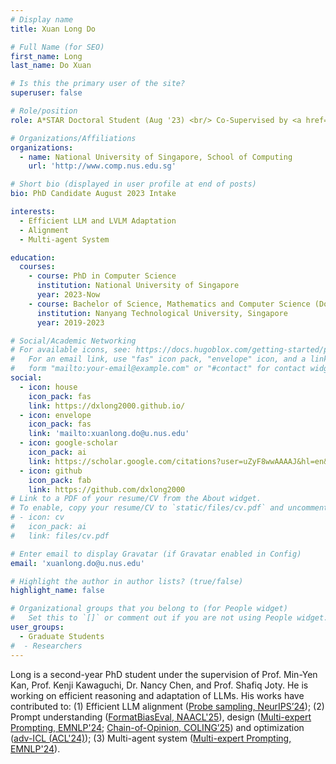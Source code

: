 ```yaml
---
# Display name
title: Xuan Long Do

# Full Name (for SEO)
first_name: Long 
last_name: Do Xuan

# Is this the primary user of the site?
superuser: false

# Role/position
role: A*STAR Doctoral Student (Aug '23) <br/> Co-Supervised by <a href="https://ml.comp.nus.edu.sg/kawaguchi">Kenji Kawaguchi</a>

# Organizations/Affiliations
organizations:
  - name: National University of Singapore, School of Computing
    url: 'http://www.comp.nus.edu.sg'

# Short bio (displayed in user profile at end of posts)
bio: PhD Candidate August 2023 Intake

interests:
  - Efficient LLM and LVLM Adaptation
  - Alignment
  - Multi-agent System

education:
  courses:
    - course: PhD in Computer Science
      institution: National University of Singapore
      year: 2023-Now
    - course: Bachelor of Science, Mathematics and Computer Science (Double major)
      institution: Nanyang Technological University, Singapore
      year: 2019-2023

# Social/Academic Networking
# For available icons, see: https://docs.hugoblox.com/getting-started/page-builder/#icons
#   For an email link, use "fas" icon pack, "envelope" icon, and a link in the
#   form "mailto:your-email@example.com" or "#contact" for contact widget.
social:
  - icon: house
    icon_pack: fas
    link: https://dxlong2000.github.io/
  - icon: envelope
    icon_pack: fas
    link: 'mailto:xuanlong.do@u.nus.edu'
  - icon: google-scholar
    icon_pack: ai
    link: https://scholar.google.com/citations?user=uZyF8wwAAAAJ&hl=en&oi=ao
  - icon: github
    icon_pack: fab
    link: https://github.com/dxlong2000
# Link to a PDF of your resume/CV from the About widget.
# To enable, copy your resume/CV to `static/files/cv.pdf` and uncomment the lines below.
# - icon: cv
#   icon_pack: ai
#   link: files/cv.pdf

# Enter email to display Gravatar (if Gravatar enabled in Config)
email: 'xuanlong.do@u.nus.edu'

# Highlight the author in author lists? (true/false)
highlight_name: false

# Organizational groups that you belong to (for People widget)
#   Set this to `[]` or comment out if you are not using People widget.
user_groups:
  - Graduate Students
#  - Researchers
---
```


Long is a second-year PhD student under the supervision of Prof. Min-Yen Kan, Prof. Kenji Kawaguchi, Dr. Nancy Chen, and Prof. Shafiq Joty. He is working on efficient reasoning and adaptation of LLMs. His works have contributed to: (1) Efficient LLM alignment ([Probe sampling, NeurIPS’24](https://arxiv.org/pdf/2403.01251)); (2) Prompt understanding ([FormatBiasEval, NAACL'25](https://arxiv.org/pdf/2408.08656)), design ([Multi-expert Prompting, EMNLP'24](https://arxiv.org/pdf/2411.00492); [Chain-of-Opinion, COLING’25](https://arxiv.org/pdf/2311.08385)) and optimization ([adv-ICL (ACL'24)](https://arxiv.org/pdf/2312.02614)); (3) Multi-agent system ([Multi-expert Prompting, EMNLP'24](https://arxiv.org/pdf/2411.00492)). 